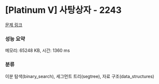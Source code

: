 # [Platinum V] 사탕상자 - 2243 

[문제 링크](https://www.acmicpc.net/problem/2243) 

### 성능 요약

메모리: 65248 KB, 시간: 1360 ms

### 분류

이분 탐색(binary_search), 세그먼트 트리(segtree), 자료 구조(data_structures)

